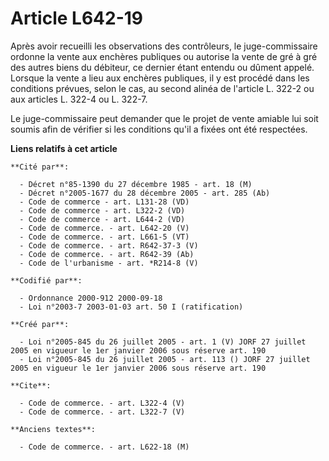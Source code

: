 # Article L642-19

Après avoir recueilli les observations des contrôleurs, le juge-commissaire ordonne la vente aux enchères publiques ou
autorise la vente de gré à gré des autres biens du débiteur, ce dernier étant entendu ou dûment appelé. Lorsque la vente a
lieu aux enchères publiques, il y est procédé dans les conditions prévues, selon le cas, au second alinéa de l'article L.
322-2 ou aux articles L. 322-4 ou L. 322-7.

Le juge-commissaire peut demander que le projet de vente amiable lui soit soumis afin de vérifier si les conditions qu'il a
fixées ont été respectées.

**Liens relatifs à cet article**

	**Cité par**:

	  - Décret n°85-1390 du 27 décembre 1985 - art. 18 (M)
	  - Décret n°2005-1677 du 28 décembre 2005 - art. 285 (Ab)
	  - Code de commerce - art. L131-28 (VD)
	  - Code de commerce - art. L322-2 (VD)
	  - Code de commerce - art. L644-2 (VD)
	  - Code de commerce. - art. L642-20 (V)
	  - Code de commerce. - art. L661-5 (VT)
	  - Code de commerce. - art. R642-37-3 (V)
	  - Code de commerce. - art. R642-39 (Ab)
	  - Code de l'urbanisme - art. *R214-8 (V)

	**Codifié par**:

	  - Ordonnance 2000-912 2000-09-18
	  - Loi n°2003-7 2003-01-03 art. 50 I (ratification)

	**Créé par**:

	  - Loi n°2005-845 du 26 juillet 2005 - art. 1 (V) JORF 27 juillet 2005 en vigueur le 1er janvier 2006 sous réserve art. 190
	  - Loi n°2005-845 du 26 juillet 2005 - art. 113 () JORF 27 juillet 2005 en vigueur le 1er janvier 2006 sous réserve art. 190

	**Cite**:

	  - Code de commerce. - art. L322-4 (V)
	  - Code de commerce. - art. L322-7 (V)

	**Anciens textes**:

	  - Code de commerce. - art. L622-18 (M)
